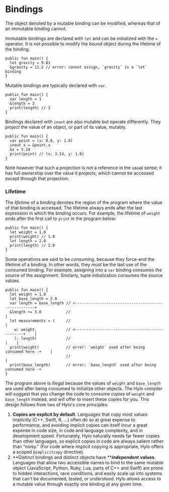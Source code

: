 # Bindings

The object denoted by a mutable binding can be modified, whereas that of an immutable binding cannot.

Immutable bindings are declared with `let` and can be initialized with the `=` operator. It is not possible to modify the bound object during the lifetime of the binding.

```
public fun main() {
  let gravity = 9.81
  &gravity = 11.2 // error: cannot assign, `gravity` is a `let` binding
}
```

Mutable bindings are typically declared with `var`.

```
public fun main() {
  var length = 1
  &length = 2
  print(length) // 2
}
```

Bindings declared with `inout` are also mutable but operate differently. They _project_ the value of an object, or part of its value, mutably.

```
public fun main() {
  var point = (x: 0.0, y: 1.0)
  inout x = &point.x
  &x = 3.14
  print(point) // (x: 3.14, y: 1.0)
}
```

Note however that such a projection is not a reference in the usual sense; it has full ownership over the value it projects, which cannot be accessed except through that projection.

### Lifetime

The _lifetime_ of a binding denotes the region of the program where the value of that binding is accessed. The lifetime always ends after the last expression in which the binding occurs. For example, the lifetime of `weight` ends after the first call to `print` in the program below:

```hylo
public fun main() {
  let weight = 1.0
  print(weight) // 1.0
  let length = 2.0
  print(length) // 2.0
}
```

Some operations are said to be _consuming_, because they force-end the lifetime of a binding. In other words, they _must_ be the last use of the consumed binding. For example, assigning into a `var` binding consumes the source of the assignment. Similarly, tuple initialization consumes the source values.

```hylo
public fun main() {
  let weight = 1.0
  let base_length = 2.0
  var length = base_length // <----------------------------------------------------+
  &length += 3.0           //                                                      |
  let measurements = (     //                                                      |
    w: weight,             // <-----------------------------------------------+    |
    l: length)             //                                                 |    |
  print(weight)            // error: `weight` used after being consumed here -+    |
                           //                                                      |
  print(base_length)       // error: `base_length` used after being consumed here -+
}
```

The program above is illegal because the values of `weight` and `base_length` are used after being consumed to initialize other objects. The Hylo compiler will suggest that you change the code to consume _copies_ of `weight` and `base_length` instead, and will offer to insert these copies for you. This design follows from two of Hylo's core principles:

1. **Copies are explicit by default**. Languages that copy most values implicitly (C++, Swift, R, …) often do so at great expense to performance, and avoiding implicit copies can itself incur a great expense in code size, in code and language complexity, and in development speed. Fortunately, Hylo naturally needs far fewer copies than other languages, so explicit copies in code are always salient rather than “noisy.” (For code where implicit copying is appropriate, Hylo offers a scoped `@implicitcopy` directive).
2. **Distinct bindings and distinct objects have **_**independent**_ **values**. Languages that allow two accessible names to bind to the same mutable object (JavaScript, Python, Ruby, Lua, parts of C++ and Swift) are prone to hidden interactions, race conditions, and easily scale up into systems that can't be documented, tested, or understood. Hylo allows access to a mutable value through exactly one binding at any given time.
